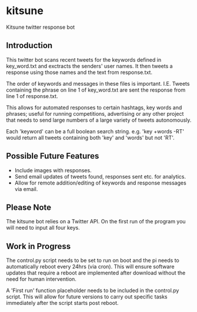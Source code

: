 kitsune
=======

Kitsune twitter response bot

Introduction
------------------------
This twitter bot scans recent tweets for the keywords defined in key_word.txt and exctracts
the senders' user names. It then tweets a response using those names and the text from
response.txt.

The order of keywords and messages in these files is important. I.E. Tweets containing the
phrase on line 1 of key_word.txt are sent the response from line 1 of response.txt.

This allows for automated responses to certain hashtags, key words and phrases; useful for 
running competitions, advertising or any other project that needs to send large numbers of 
a large variety of tweets autonomously.

Each 'keyword' can be a full boolean search string.
e.g. 'key +words -RT' would return all tweets containing both 'key' and 'words' but not 'RT'.

Possible Future Features
------------------------
- Include images with responses.
- Send email updates of tweets found, responses sent etc. for analytics.
- Allow for remote addition/editing of keywords and response messages via email.

Please Note
------------------------
The kitsune bot relies on a Twitter API. On the first run of the program you will need to
input all four keys.

Work in Progress
------------------------
The control.py script needs to be set to run on boot and the pi needs to automatically reboot
every 24hrs (via cron). This will ensure software updates that require a reboot are 
implemented after download without the need for human intervention.

A 'First run' function placeholder needs to be included in the control.py script. This will
allow for future versions to carry out specific tasks immediately after the script starts
post reboot.
